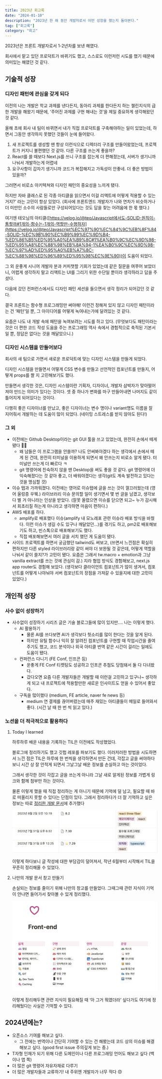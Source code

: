 ```yaml
---
title: 2023년 회고록
date: "2024-01-10"
description: "2023년 한 해 동안 개발자로서 어떤 성장을 했는지 돌아본다."
tag: ["회고록"]
category: "회고"
---
```


2023년은 프론트 개발자로서 1-2년차를 보낸 해였다.

회사에서 맡고 있던 프로덕트가 바뀌기도 했고, 스스로도 이런저런 시도를 했기 때문에 의미있는 해였던 것 같다.

## 기술적 성장

### 디자인 패턴에 관심을 갖게 되다

이전의 나는 개발은 학교 과제를 낸다든지, 동아리 과제를 한다든지 하는 챌린지식의 급한 개발을 해왔기 때문에, ‘주어진 과제를 구현 해내는 것’을 제일 중요하게 생각해왔던 것 같다.

올해 초에 회사 내 팀이 바뀌면서 내가 직접 프로덕트를 구축해야하는 일이 있었는데, 하면서 그동안 생각하지 못했던 것들이 눈에 들어왔다.

1. 새 프로젝트를 생성할 땐 항상 이런식으로 디렉터리 구조를 만들어왔었는데, 프로젝트가 커지니 불편했던 것 같아. 다른 구조를 쓰는게 좋을까?
2. React를 쓸 때보다 Next.js를 쓰니 구조를 잡는게 더 편해졌는데, 서버가 생기니까 나눠서 개발하는게 어렵네
3. 요구사항이 갑자기 생기니까 코드가 복잡해지고 가독성이 안좋네. 더 좋은 방법이 있을까?

그러면서 비로소 아키텍쳐와 디자인 패턴의 중요성을 느끼게 됐다.

하지만 자바 클래스로 된 각종 아티클을 읽으면서 이걸 리액트에 어떻게 적용할 수 있는거지?’ 라는 고민이 항상 있었다. (회사에 프론트엔드 개발자가 나와 연차가 비슷하거나 더 미만인 소수의 사람들로만 구성되어있다는 것도 답을 찾는 어려움에 한 몫 했다.)

여기엔 테오님의 아티클([https://velog.io/@teo/Javascript에서도-SOLID-원칙이-통할까#1개의-함수는-1개의-역할만-수행하자](https://velog.io/@teo/Javascript%EC%97%90%EC%84%9C%EB%8F%84-SOLID-%EC%9B%90%EC%B9%99%EC%9D%B4-%ED%86%B5%ED%95%A0%EA%B9%8C#1%EA%B0%9C%EC%9D%98-%ED%95%A8%EC%88%98%EB%8A%94-1%EA%B0%9C%EC%9D%98-%EC%97%AD%ED%95%A0%EB%A7%8C-%EC%88%98%ED%96%89%ED%95%98%EC%9E%90))이 도움이 되었다.

그 외 운좋게 시니어 개발자 분과 커피챗할 기회가 있었는데 같은 질문을 여쭈어 보았더니, 어렵게 생각하지 말고 리액트는 UI를 그리기 위한 수단일 뿐이라 생각하라고 답을 주셨다.

다음에 갔던 컨퍼런스에서도 디자인 패턴 세션을 들으면서 생각 정리가 되어갔던 것 같다.

결국 프론트는 함수형 프로그래밍만 써야해! 이런건 정해져 있지 않고 디자인 패턴이라는 건 ‘패턴’일 뿐, 그 아이디어를 어떻게 녹여내는가에 달려있는 것 같다.

요즘은 나도 내 개발 속에 패턴을 녹여보려는 시도를 하고 있다. (무엇보다도 패턴이라는 것은 더 편한 코드 작성 도움을 주는 프로그래밍 역사 속에서 경험적으로 축적된 기본서일 뿐, 정답은 없다는 것을 깨달았으니.)

### 디자인 시스템을 만들어보다

회사의 새 팀으로 가면서 새로운 프로덕트에 맞는 디자인 시스템을 만들게 되었다.

디자인 시스템을 만들면서 어떻게 CSS 변수를 만들고 선언적인 컴포넌트를 만들지, 어떻게 props를 짤 지 고민해보기도 했다.

만들면서 생각한 것은, 디자인 시스템이란 기획자, 디자이너, 개발자 삼박자가 맞아떨어져야 만드는 의미가 있다는 것이다. 셋 중 하나가 변화를 마구 만들어내면 나머지도 같이 틀어지게 되어있다는 것이다.

다행히 좋은 디자이너를 만났고, 좋은 디자이너는 변수 명이나 variant명도 이름을 잘 지어줘서 개발하는 데 도움이 많이 되었다. (네이밍 스트레스를 받지 않아도 된다!)

### 그 외

- 이전에는 Github Desktop이라는 git GUI 툴을 쓰고 있었는데, 완전히 손에서 떼게 됐다 **🥳🎉**
  - 왜 남들은 이 프로그램을 안쓸까? 나도 안써봐야겠다 하는 생각에서 손에서 떼게 된 건데, 완전히 터미널을 이용하게 되면서 왜 안쓰는지 비로소 알게 됐다. 터미널만 쓰는게 더 빠르다 ㅋ
  - git 명령어에 친숙하지 않을 땐 Desktop을 써도 좋을 것 같다. git 명령어에 더 익숙해졌다는 것 같아 좋고, 더 배워야겠다는 생각(git도 계속 발전하고 있다는 것을 명심할 것)
- 이슈 탭과 가까워졌다. 이전에는 영어로 이슈탭에 글을 쓰는 것이 껄끄러웠는데 (영어 울렁증 우웩.) 라이브러리 이슈 문의할 일이 생기면서 몇 번 글을 남겼고, 생각보다 별 거 아니라는 인상을 받았다. (잘못 올렸으면 이슈를 닫으면 되고~ 누가 감시해서 회초리질 하는게 아니라고 생각하면 마음이 편하다.)
- AWS 배포를 하다.
  - amplify로 배포했다 이슈(amplify 내 모노레포 관련 이슈라 배포 방식을 바꿨다. 이런 이슈가 생길 수도 있구나 깨달았던…)를 겪기도 하고, pm2로 배포해보기도 하고, 빈스톡으로 배포해보기도 했다.
  - 직접 배포해보면서 여러 글을 서치 했던 게 도움이 됐다.
- 사이드 프로젝트를 하면서 궁금했던 tailwind도 써보고, (쓰면서 느낀점은 확실히 편하지만 다른 styled 라이브러리랑 같이 써야 더 보완될 것 같은데, 어떻게 역할을 나눠서 같이 쓸지?가 고민이 됐다. 요즘은 그래서 tw.macro + emotion과 그냥 vanilla extract를 쓰는 것에 관심이 감.) 지라 협업 방식도 경험해보고, next.js app router도 경험해 보았다. (생각보다 클라이언트 컴포넌트가 많이 생겨서, 컴포넌트를 어떻게 나야눠야 서버 컴포넌트의 장점을 가져갈 수 있을지에 대한 고민이 있었다.)

## 개인적 성장

### 사수 없이 성장하기

- 사수없이 성장하기 시리즈 글은 기술 블로그들에 많이 있지만.… 나는 이렇게 했다.
  - AI 활용하기
    - 물론 AI를 쓰다보면 AI가 생각보다 헛소리를 많이 한다는 것을 알게 된다.
    - 하지만 유틸 함수나 익히 잘 알려진 컴포넌트를 구현할 때 작업시간을 줄여주기도 했고, 코드 분석이나 외국 아티클 번역 같은 시간이 걸리는 일에도 도움이 됐다.
  - 컨퍼런스 다니기 (FE Conf, 인프콘 등)
    - 운좋게 FE Conf 티켓팅도 성공하고 인프콘 추첨도 당첨돼서 둘 다 다녀왔다.
    - 갔다오면 요즘 다른 개발자들은 개발할 때 이런걸 고민하고 있구나~ 생각하게 되고 내 프로젝트에 적용할만한 새로운 인사이트도 얻을 수 있어서 좋았다.
  - 구독을 많이했다 (medium, FE article, naver fe news 등)
    - medium 연 결제를 끊어버렸는데 매주 재밌는 아티클들이 메일로 들어와서 좋다. (시간 날 때 한 번 씩 읽고 있다.)

### 노션을 더 적극적으로 활용하다

1. Today I learned

   하루하루 배운 내용을 기록하는 TIL은 이전에도 작성했었다.

   블로그에 정리하기도 했고 깃헙 레포를 파보기도 했다. 이러저러한 방법을 시도하면서 느낀 점은 TIL은 하루에 한 번씩을 생각하면서 만든 건데, 각잡고 글을 써야하다보니 시간 상 잘 안적게 되면서 그날그날 배운 정보를 손실하고 마는 것이었다.

   그래서 생각한 것이 각잡고 글을 쓰는게 아니라 그날 새로 알게된 정보를 가볍게 링크와 함께 첨부만 하는 것이다.

   물론 이렇게 했을 때 직접 정리하는 게 아니기 때문에 기억에 덜 남고, 필요할 때 바로 떠올리지 못할 수 있다는 단점이 있다. 그래서 정리하다가 더 잘 기억하고 싶은 정보는 따로 [정리한 개발 문서](https://www.notion.so/2023-cbc5c09fd24c42ffbda5b971cacabee2?pvs=21)에 추가했다

   ![Today I learned 문서](./1.png)

   이렇게 하다보니 글 작성에 대한 부담감이 덜어져서, 작년 6월부터 시작해서 TIL을 꾸준히 정리해올 수 있었다.

2. 나만의 개발 문서 창고 만들기

   손실되는 정보를 줄이기 위해 나만의 창고를 만들었다. 그때그때 관련 지식이 기억이 안나면 들어가서 찾아볼 수 있게 정리했다.

   ![프론트엔드 문서](./2.png)

   이렇게 정리해두면 관련 지식이 필요해질 때 ‘아 그거 뭐였더라’ 싶다가도 여기에 정리해뒀다는 사실은 기억할 수 있다.

## 2024년에는?

- 오픈소스 기여를 해보고 싶다.
  - 그 전에는 번역이나 간단히 기여할 수 있는 건 해봤는데 코드 상의 이슈를 해결해보고 싶다. (good first issue 주의깊게 보는 중.)
- T자형 인재가 되기 위해 다른 도메인이나 다른 프로그래밍 언어도 해보고 싶다 (백이나 앱 쪽)
- 더 많은 git 명령어 자유자재로 다루기
- 더 많은 개발자들과 교류하기! 내 주위엔 개발자가 너무 적다 😞
